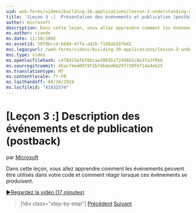 ```yaml
---
uid: web-forms/videos/building-20-applications/lesson-3-understanding-more-about-events-and-postback
title: '[Leçon 3 :]  Présentation des événements et publication (postback) | Microsoft Docs'
author: microsoft
description: Dans cette leçon, vous allez apprendre comment les événements peuvent être utilisés dans votre code et comment réagir lorsque ces événements se produisent.
ms.author: riande
ms.date: 11/28/2005
ms.assetid: 59f0bccd-b604-47fa-a42b-71d8ab187bd2
msc.legacyurl: /web-forms/videos/building-20-applications/lesson-3-understanding-more-about-events-and-postback
msc.type: video
ms.openlocfilehash: c478423afbf0bcae3065b1f249881c8e3fa3f9bb
ms.sourcegitcommit: 45ac74e400f9f2b7dbded66297730f6f14a4eb25
ms.translationtype: MT
ms.contentlocale: fr-FR
ms.lasthandoff: 08/16/2018
ms.locfileid: "41832574"
---
```

<a name="lesson-3--understanding-more-about-events-and-postback"></a>[Leçon 3 :]  Description des événements et de publication (postback)
====================
par [Microsoft](https://github.com/microsoft)

Dans cette leçon, vous allez apprendre comment les événements peuvent être utilisés dans votre code et comment réagir lorsque ces événements se produisent.

[&#9654;Regardez la vidéo (17 minutes)](https://channel9.msdn.com/Blogs/ASP-NET-Site-Videos/lesson-3-understanding-more-about-events-and-postback)

> [!div class="step-by-step"]
> [Précédent](lesson-2-creating-a-web-forms-user-interface.md)
> [Suivant](lesson-4-understanding-web-application-state.md)
